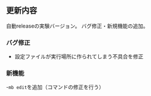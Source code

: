## 更新内容

自動releaseの実験バージョン。
バグ修正・新規機能の追加。

### バグ修正
- 設定ファイルが実行場所に作られてしまう不具合を修正

### 新機能
-`mb edit`を追加（コマンドの修正を行う）
